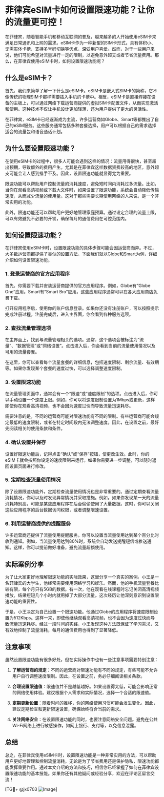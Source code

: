 # 菲律宾eSIM卡如何设置限速功能？让你的流量更可控！

在菲律宾，随着智能手机和移动互联网的普及，越来越多的人开始使用eSIM卡来满足日常通讯和上网的需求。eSIM卡作为一种新型的SIM卡形式，具有体积小、无需实体卡槽、支持多号码切换等优点，深受用户喜爱。然而，对于一些用户来说，他们可能希望对流量进行一定的限制，以避免意外超支或者节省流量费用。那么，在菲律宾使用eSIM卡时，如何设置限速功能呢？

## 什么是eSIM卡？

首先，我们来简单了解一下什么是eSIM卡。eSIM卡是嵌入式SIM卡的简称，它不像传统的物理SIM卡那样需要插入手机的卡槽中。相反，eSIM卡是直接焊接在设备的主板上，可以通过网络下载运营商提供的虚拟SIM卡配置文件，从而实现激活和使用。这种技术不仅让手机设计更加轻薄，还为用户提供了更大的灵活性。

在菲律宾，eSIM卡已经逐渐成为主流，许多运营商如Globe、Smart等都推出了自己的eSIM服务。这些服务通常包括多种套餐选择，用户可以根据自己的需求选择适合的流量包和语音通话计划。

## 为什么要设置限速功能？

在使用eSIM卡的过程中，很多人可能会遇到这样的情况：流量用得很快，甚至超出预期，导致额外的费用产生。尤其是在菲律宾这样数据资费较高的地区，意外超支可能会让人感到措手不及。因此，设置限速功能就显得尤为重要。

限速功能可以帮助用户控制流量的消耗速度，避免短时间内消耗过多流量。比如，当你在观看高清视频或下载大文件时，如果设置了限速功能，系统会自动降低传输速度，从而减少流量的使用量。这对于那些需要长期使用网络的人来说，是一个非常实用的功能。

此外，限速功能还可以帮助用户更好地管理家庭预算。通过设定合理的流量上限，可以有效避免不必要的开销，确保每月的通信费用在可控范围内。

## 如何设置限速功能？

在菲律宾使用eSIM卡时，设置限速功能的具体步骤可能会因运营商而异。不过，大多数运营商都提供了类似的设置方法，下面我们就以Globe和Smart为例，详细介绍如何设置限速功能。

### 1. 登录运营商的官方应用程序

首先，你需要下载并安装运营商提供的官方应用程序。例如，Globe有“Globe One”应用，Smart有“Smart Bro”应用。这些应用程序通常可以在各大应用商店免费下载。

打开应用程序后，使用你的账户信息登录。如果你还没有注册账户，可以按照提示完成注册过程。注册完成后，进入主界面，你会看到各种服务选项。

### 2. 查找流量管理选项

在主界面上，找到与流量管理相关的选项。通常，这个选项会被标注为“流量”、“数据管理”或“网络设置”。点击进入后，你会看到当前的流量使用情况以及可用的流量套餐。

在这里，你可以查看每个流量套餐的详细信息，包括速度限制、剩余流量、有效期等。如果你发现某个套餐的速度过快，可以选择调整速度限制。

### 3. 设置限速功能

在流量管理页面中，通常会有一个“限速”或“速度限制”的选项。点击进入后，你可以手动设置一个速度上限。例如，你可以将速度限制设置为1Mbps或更低，这样即使你在观看高清视频，也不会因为速度过快而导致流量迅速耗尽。

需要注意的是，不同的运营商可能对限速功能有不同的限制。有些运营商可能会规定最低的速度限制，或者在特定时间段内无法调整速度。因此，在设置之前，最好先阅读相关的使用条款和条件。

### 4. 确认设置并保存

设置好限速功能后，记得点击“确认”或“保存”按钮，使更改生效。此时，你的eSIM卡就会按照你设定的速度限制来运行。如果你需要进一步调整，可以随时返回设置页面进行修改。

### 5. 定期检查流量使用情况

除了设置限速功能外，定期检查流量使用情况也是非常重要的。通过定期查看流量消耗情况，你可以及时发现异常情况并采取措施。例如，如果你发现某一天的流量消耗特别高，可能是某些应用程序在后台偷偷使用了大量数据。这时，你可以关闭这些应用程序的后台数据访问权限，或者调整限速设置。

### 6. 利用运营商提供的提醒服务

许多运营商还提供了流量使用提醒服务。你可以设置当流量使用达到某个百分比时收到通知。例如，当流量使用达到80%时，系统会自动发送提醒短信或推送通知。这样，你可以提前做好准备，避免流量超额使用。

## 实际案例分享

为了让大家更好地理解限速功能的实际效果，这里分享一个真实的案例。小王是一名菲律宾的大学生，他经常需要使用网络学习和娱乐。然而，他的手机流量套餐比较有限，每个月只有5GB的数据。有一次，他在观看在线课程时忘记关闭高清视频播放，结果短短几个小时内就用掉了大部分流量。这次经历让他深刻意识到设置限速功能的重要性。

于是，小王决定为自己设置一个限速功能。他通过Globe的应用程序将速度限制设置为512Kbps。这样一来，即使他继续观看高清视频，也不会因为速度过快而导致流量迅速耗尽。经过一段时间的实践，小王发现这种方法既保证了学习需求，又有效地控制了流量消耗，每月的通信费用也得到了显著降低。

## 注意事项

虽然设置限速功能有很多好处，但在实际操作中也有一些注意事项需要特别注意：

1. **了解运营商的规定**：不同的运营商对限速功能有不同的规定，有些可能不允许用户自行调整速度限制。因此，在设置之前，务必仔细阅读相关条款。

2. **合理设置限速值**：限速值并不是越低越好。如果设置得太低，可能会影响正常的网络使用体验。建议根据个人需求和实际情况，选择一个合适的限速值。

3. **定期更新设置**：随着时间的推移，你的网络使用习惯可能会发生变化。因此，建议定期检查和更新限速设置，确保始终符合当前的需求。

4. **关注网络安全**：在设置限速功能的同时，也要注意网络安全问题。避免在公共Wi-Fi网络上进行敏感操作，如网上银行、支付等，以免信息泄露。

## 总结

总之，在菲律宾使用eSIM卡时，设置限速功能是一种非常实用的方法，可以帮助用户更好地管理和控制流量消耗。无论是为了节省费用还是保护隐私，限速功能都能发挥重要作用。通过本文介绍的方法和技巧，相信你已经掌握了如何在菲律宾设置限速功能的基本技能。如果你还有其他疑问或经验分享，欢迎在评论区留言交流！

[TG💪+ @jx0703 ![Image](https://github.com/user-attachments/assets/dbca1d08-cadb-493c-b0ec-ad6f7a83f270)]